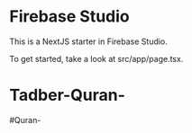 # Firebase Studio

This is a NextJS starter in Firebase Studio.

To get started, take a look at src/app/page.tsx.
# Tadber-Quran-
#Quran-

